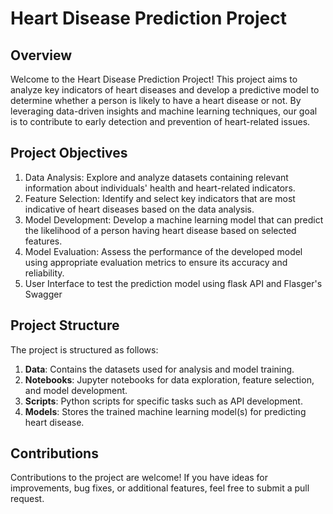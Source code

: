 # Heart Disease Prediction Project
## Overview
Welcome to the Heart Disease Prediction Project! This project aims to analyze key indicators of heart diseases and develop a predictive model to determine whether a person is likely to have a heart disease or not. 
By leveraging data-driven insights and machine learning techniques, our goal is to contribute to early detection and prevention of heart-related issues.

## Project Objectives
1. Data Analysis: Explore and analyze datasets containing relevant information about individuals' health and heart-related indicators.
2. Feature Selection: Identify and select key indicators that are most indicative of heart diseases based on the data analysis.
3. Model Development: Develop a machine learning model that can predict the likelihood of a person having heart disease based on selected features.
4. Model Evaluation: Assess the performance of the developed model using appropriate evaluation metrics to ensure its accuracy and reliability.
5. User Interface to test the prediction model using flask API and Flasger's Swagger

## Project Structure
The project is structured as follows:
1. <b>Data</b>: Contains the datasets used for analysis and model training.
2. <b>Notebooks</b>: Jupyter notebooks for data exploration, feature selection, and model development.
3. <b>Scripts</b>: Python scripts for specific tasks such as API development.
4. <b>Models</b>: Stores the trained machine learning model(s) for predicting heart disease.

## Contributions
Contributions to the project are welcome! If you have ideas for improvements, bug fixes, or additional features, feel free to submit a pull request.
